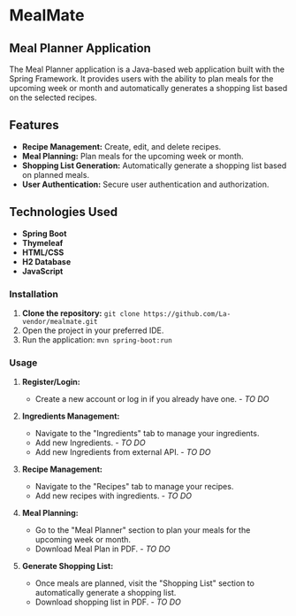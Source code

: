 # MealMate
## Meal Planner Application

The Meal Planner application is a Java-based web application built with the Spring Framework. It provides users with the ability to plan meals for the upcoming week or month and automatically generates a shopping list based on the selected recipes.

## Features

- **Recipe Management:** Create, edit, and delete recipes.
- **Meal Planning:** Plan meals for the upcoming week or month.
- **Shopping List Generation:** Automatically generate a shopping list based on planned meals.
- **User Authentication:** Secure user authentication and authorization.

## Technologies Used

- **Spring Boot** 
- **Thymeleaf**
- **HTML/CSS** 
- **H2 Database**
- **JavaScript**

### Installation

1. **Clone the repository:**
``git clone https://github.com/La-vendor/mealmate.git``
2. Open the project in your preferred IDE.
3. Run the application:
``mvn spring-boot:run``
### Usage
1. **Register/Login:**
   
   - Create a new account or log in if you already have one. - _TO DO_

2. **Ingredients Management:**

   - Navigate to the "Ingredients" tab to manage your ingredients.
   - Add new Ingredients.  - _TO DO_
   - Add new Ingredients from external API.  - _TO DO_

3. **Recipe Management:**

   - Navigate to the "Recipes" tab to manage your recipes.
   - Add new recipes with ingredients. - _TO DO_
    
4. **Meal Planning:**

    - Go to the "Meal Planner" section to plan your meals for the upcoming week or month.
    - Download Meal Plan in PDF. - _TO DO_

5. **Generate Shopping List:**

   - Once meals are planned, visit the "Shopping List" section to automatically generate a shopping list.
   - Download shopping list in PDF. - _TO DO_
